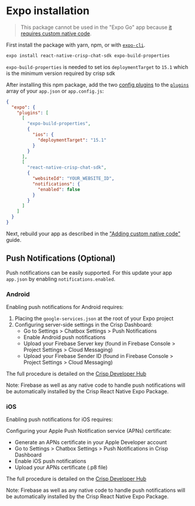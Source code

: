 # Expo installation

> This package cannot be used in the "Expo Go" app because [it requires custom native code](https://docs.expo.io/workflow/customizing/).

First install the package with yarn, npm, or with [`expo-cli`](https://docs.expo.io/workflow/expo-cli/#expo-install).

```sh
expo install react-native-crisp-chat-sdk expo-build-properties
```

`expo-build-properties` is needed to set ios `deploymentTarget` to `15.1` which is the minimum version required by crisp sdk

After installing this npm package, add the two [config plugins](https://docs.expo.io/guides/config-plugins/) to the [`plugins`](https://docs.expo.io/versions/latest/config/app/#plugins) array of your `app.json` or `app.config.js`:

```json
{
  "expo": {
    "plugins": [
      [
        "expo-build-properties",
        {
          "ios": {
            "deploymentTarget": "15.1"
          }
        }
      ],
      [
        "react-native-crisp-chat-sdk",
        {
          "websiteId": "YOUR_WEBSITE_ID",
          "notifications": {
            "enabled": false
          }
        }
      ]
    ]
  }
}
```

Next, rebuild your app as described in the ["Adding custom native code"](https://docs.expo.io/workflow/customizing/) guide.

## Push Notifications (Optional)

Push notifications can be easily supported. For this update your app `app.json` by enabling `notifications.enabled`.

### Android

Enabling push notifications for Android requires:

1. Placing the `google-services.json` at the root of your Expo project
2. Configuring server-side settings in the Crisp Dashboard:
   - Go to Settings > Chatbox Settings > Push Notifications
   - Enable Android push notifications
   - Upload your Firebase Server key (found in Firebase Console > Project Settings > Cloud Messaging)
   - Upload your Firebase Sender ID (found in Firebase Console > Project Settings > Cloud Messaging)

The full procedure is detailed on the [Crisp Developer Hub](https://docs.crisp.chat/guides/chatbox-sdks/android-sdk/#2-enable-push-notifications-in-crisp-dashboard)

Note: Firebase as well as any native code to handle push notifications will be automatically installed by the Crisp React Native Expo Package.

### iOS

Enabling push notifications for iOS requires:

Configuring your Apple Push Notification service (APNs) certificate:

- Generate an APNs certificate in your Apple Developer account
- Go to Settings > Chatbox Settings > Push Notifications in Crisp Dashboard
- Enable iOS push notifications
- Upload your APNs certificate (.p8 file)

The full procedure is detailed on the [Crisp Developer Hub](https://docs.crisp.chat/guides/chatbox-sdks/ios-sdk/#5-implement-push-notifications-optional)

Note: Firebase as well as any native code to handle push notifications will be automatically installed by the Crisp React Native Expo Package.
